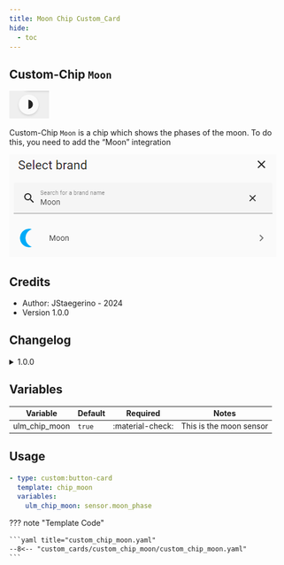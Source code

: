 ```yaml
---
title: Moon Chip Custom_Card
hide:
  - toc
---
```

<!-- markdownlint-disable MD046 -->

## Custom-Chip `Moon`

![example-image](../../docs/assets/img/custom_chip_moon/custom_chip_moon.png)

Custom-Chip `Moon` is a chip which shows the phases of the moon. To do this, you need to add the “Moon” integration

![add-integration](../../docs/assets/img/custom_chip_moon/custom_chip_moon_integration.png)

## Credits

- Author: JStaegerino - 2024
- Version 1.0.0

## Changelog

<details>
<summary>1.0.0</summary>
Initial release
</details>


## Variables

| Variable | Default | Required         | Notes             |
|----------|---------|------------------|-------------------|
| ulm_chip_moon    |  `true` | :material-check: |       This is the moon sensor            |

## Usage

```yaml
- type: custom:button-card
  template: chip_moon
  variables:
    ulm_chip_moon: sensor.moon_phase
```

??? note "Template Code"

    ```yaml title="custom_chip_moon.yaml"
    --8<-- "custom_cards/custom_chip_moon/custom_chip_moon.yaml"
    ```
